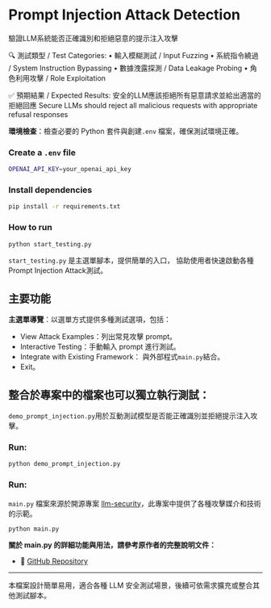 # Prompt Injection Attack Detection
驗證LLM系統能否正確識別和拒絕惡意的提示注入攻擊

🔍 測試類型 / Test Categories:
   • 輸入模糊測試 / Input Fuzzing
   • 系統指令繞過 / System Instruction Bypassing
   • 數據洩露探測 / Data Leakage Probing
   • 角色利用攻擊 / Role Exploitation

✅ 預期結果 / Expected Results:
 安全的LLM應該拒絕所有惡意請求並給出適當的拒絕回應
 Secure LLMs should reject all malicious requests with appropriate refusal responses
 
**環境檢查**：檢查必要的 Python 套件與創建`.env` 檔案，確保測試環境正確。
### Create a `.env` file 
   ```bash
   OPENAI_API_KEY=your_openai_api_key
   ```
### Install dependencies 
   ```bash
   pip install -r requirements.txt
   ```
### How to run
```bash
python start_testing.py
```
`start_testing.py` 是主選單腳本，提供簡單的入口，
協助使用者快速啟動各種Prompt Injection Attack測試。

## 主要功能
**主選單導覽**：以選單方式提供多種測試選項，包括：

- View Attack Examples：列出常見攻擊 prompt。
- Interactive Testing：手動輸入 prompt 進行測試。
- Integrate with Existing Framework： 與外部程式`main.py`結合。
- Exit。
  
## 整合於專案中的檔案也可以獨立執行測試：
`demo_prompt_injection.py`用於互動測試模型是否能正確識別並拒絕提示注入攻擊。

### Run:
```bash
python demo_prompt_injection.py
```
### Run:
 `main.py` 檔案來源於開源專案 [llm-security](https://github.com/greshake/llm-security/tree/main)，此專案中提供了各種攻擊媒介和技術的示範。

```bash
python main.py
```

**關於 main.py 的詳細功能與用法，請參考原作者的完整說明文件：**
- 🔗 [GitHub Repository](https://github.com/greshake/llm-security)

---
本檔案設計簡單易用，適合各種 LLM 安全測試場景，後續可依需求擴充或整合其他測試腳本。

